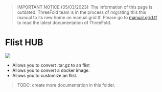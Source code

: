 > IMPORTANT NOTICE (05/03/2023): 
The information of this page is outdated. ThreeFold team is in the process of migrating this this manual to its new home on manual.grid.tf. Please go to [manual.grid.tf](https://manual.grid.tf/) to read the latest documentation of ThreeFold.

# Flist HUB

![](img/hub_flist.png)

- Allows you to convert .tar.gz to an flist
- Allows you to convert a docker image.
- Allows you to customize an flist.

>TODO: create more documentation in this folder.

